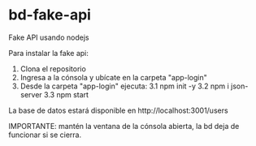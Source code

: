 # bd-fake-api
Fake API usando nodejs


Para instalar la fake api:

1. Clona el repositorio
2. Ingresa a la cónsola y ubícate en la carpeta "app-login" 
3. Desde la carpeta "app-login" ejecuta:
3.1 npm init -y
3.2 npm i json-server
3.3 npm start 

La base de datos estará disponible en http://localhost:3001/users

IMPORTANTE: mantén la ventana de la cónsola abierta, la bd deja de funcionar si se cierra.
